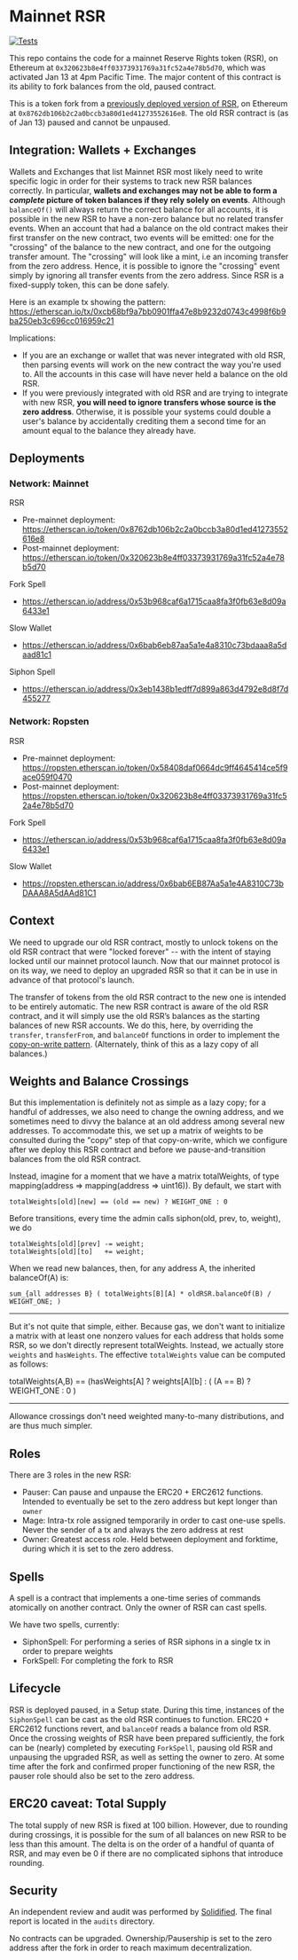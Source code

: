 # Mainnet RSR

[![Tests](https://github.com/reserve-protocol/rsr-mainnet/actions/workflows/tests.yml/badge.svg)](https://github.com/reserve-protocol/rsr-mainnet/actions/workflows/tests.yml)

This repo contains the code for a mainnet Reserve Rights token (RSR), on Ethereum at `0x320623b8e4ff03373931769a31fc52a4e78b5d70`, which was activated Jan 13 at 4pm Pacific Time. The major content of this contract is its ability to fork balances from the old, paused contract.

This is a token fork from a [previously deployed version of RSR](https://github.com/reserve-protocol/rsr), on Ethereum at `0x8762db106b2c2a0bccb3a80d1ed41273552616e8`. The old RSR contract is (as of Jan 13) paused and cannot be unpaused.

## Integration: Wallets + Exchanges

Wallets and Exchanges that list Mainnet RSR most likely need to write specific logic in order for their systems to track new RSR balances correctly. In particular, **wallets and exchanges may not be able to form a _complete_ picture of token balances if they rely solely on events**. Although `balanceOf()` will always return the correct balance for all accounts, it is possible in the new RSR to have a non-zero balance but no related transfer events. When an account that had a balance on the old contract makes their first transfer on the new contract, two events will be emitted: one for the "crossing" of the balance to the new contract, and one for the outgoing transfer amount. The "crossing" will look like a mint, i.e an incoming transfer from the zero address. Hence, it is possible to ignore the "crossing" event simply by ignoring all transfer events from the zero address. Since RSR is a fixed-supply token, this can be done safely.

Here is an example tx showing the pattern: https://etherscan.io/tx/0xcb68bf9a7bb0901ffa47e8b9232d0743c4998f6b9ba250eb3c696cc016959c21

Implications:

- If you are an exchange or wallet that was never integrated with old RSR, then parsing events will work on the new contract the way you're used to. All the accounts in this case will have never held a balance on the old RSR.
- If you were previously integrated with old RSR and are trying to integrate with new RSR, **you will need to ignore transfers whose source is the zero address**. Otherwise, it is possible your systems could double a user's balance by accidentally crediting them a second time for an amount equal to the balance they already have.

## Deployments

### Network: Mainnet

RSR

- Pre-mainnet deployment: https://etherscan.io/token/0x8762db106b2c2a0bccb3a80d1ed41273552616e8
- Post-mainnet deployment: https://etherscan.io/token/0x320623b8e4ff03373931769a31fc52a4e78b5d70

Fork Spell

- https://etherscan.io/address/0x53b968caf6a1715caa8fa3f0fb63e8d09a6433e1

Slow Wallet

- https://etherscan.io/address/0x6bab6eb87aa5a1e4a8310c73bdaaa8a5daad81c1

Siphon Spell

- https://etherscan.io/address/0x3eb1438b1edff7d899a863d4792e8d8f7d455277

### Network: Ropsten

RSR

- Pre-mainnet deployment: https://ropsten.etherscan.io/token/0x58408daf0664dc9ff4645414ce5f9ace059f0470
- Post-mainnet deployment: https://ropsten.etherscan.io/token/0x320623b8e4ff03373931769a31fc52a4e78b5d70

Fork Spell

- https://etherscan.io/address/0x53b968caf6a1715caa8fa3f0fb63e8d09a6433e1

Slow Wallet

- https://ropsten.etherscan.io/address/0x6bab6EB87Aa5a1e4A8310C73bDAAA8A5dAAd81C1

## Context

We need to upgrade our old RSR contract, mostly to unlock tokens on the old RSR contract that were "locked forever" -- with the intent of staying locked until our mainnet protocol launch. Now that our mainnet protocol is on its way, we need to deploy an upgraded RSR so that it can be in use in advance of that protocol's launch.

The transfer of tokens from the old RSR contract to the new one is intended to be entirely automatic. The new RSR contract is aware of the old RSR contract, and it will simply use the old RSR’s balances as the starting balances of new RSR accounts. We do this, here, by overriding the `transfer`, `transferFrom`, and `balanceOf` functions in order to implement the [copy-on-write pattern](https://en.wikipedia.org/wiki/Copy-on-write). (Alternately, think of this as a lazy copy of all balances.)

## Weights and Balance Crossings

But this implementation is definitely not as simple as a lazy copy; for a handful of addresses, we also need to change the owning address, and we sometimes need to divvy the balance at an old address among several new addresses. To accommodate this, we set up a matrix of weights to be consulted during the "copy" step of that copy-on-write, which we configure after we deploy this RSR contract and before we pause-and-transition balances from the old RSR contract.

Instead, imagine for a moment that we have a matrix totalWeights, of type mapping(address => mapping(address => uint16)). By default, we start with

    totalWeights[old][new] == (old == new) ? WEIGHT_ONE : 0

Before transitions, every time the admin calls siphon(old, prev, to, weight), we do

    totalWeights[old][prev] -= weight;
    totalWeights[old][to]   += weight;

When we read new balances, then, for any address A, the inherited balanceOf(A) is:

    sum_{all addresses B} ( totalWeights[B][A] * oldRSR.balanceOf(B) / WEIGHT_ONE; )

---

But it's not quite that simple, either. Because gas, we don't want to initialize a matrix with at least one nonzero values for each address that holds some RSR, so we don't directly represent totalWeights. Instead, we actually store `weights` and `hasWeights`. The effective `totalWeights` value can be computed as follows:

totalWeights(A,B) == (hasWeights[A] ? weights[A][b] : ( (A == B) ? WEIGHT_ONE : 0 )

---

Allowance crossings don't need weighted many-to-many distributions, and are thus much simpler.

## Roles

There are 3 roles in the new RSR:

- Pauser: Can pause and unpause the ERC20 + ERC2612 functions. Intended to eventually be set to the zero address but kept longer than `owner`
- Mage: Intra-tx role assigned temporarily in order to cast one-use spells. Never the sender of a tx and always the zero address at rest
- Owner: Greatest access role. Held between deployment and forktime, during which it is set to the zero address.

## Spells

A spell is a contract that implements a one-time series of commands atomically on another contract. Only the owner of RSR can cast spells.

We have two spells, currently:

- SiphonSpell: For performing a series of RSR siphons in a single tx in order to prepare weights
- ForkSpell: For completing the fork to RSR

## Lifecycle

RSR is deployed paused, in a Setup state. During this time, instances of the `SiphonSpell` can be cast as the old RSR continues to function. ERC20 + ERC2612 functions revert, and `balanceOf` reads a balance from old RSR. Once the crossing weights of RSR have been prepared sufficiently, the fork can be (nearly) completed by executing `ForkSpell`, pausing old RSR and unpausing the upgraded RSR, as well as setting the owner to zero. At some time after the fork and confirmed proper functioning of the new RSR, the pauser role should also be set to the zero address.

## ERC20 caveat: Total Supply

The total supply of new RSR is fixed at 100 billion. However, due to rounding during crossings, it is possible for the sum of all balances on new RSR to be less than this amount. The delta is on the order of a handful of quanta of RSR, and may even be 0 if there are no complicated siphons that introduce rounding.

## Security

An independent review and audit was performed by [Solidified](https://solidified.io/). The final report is located in the `audits` directory.

No contracts can be upgraded. Ownership/Pausership is set to the zero address after the fork in order to reach maximum decentralization.
